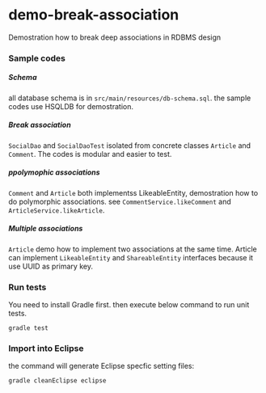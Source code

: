 demo-break-association
======================

Demostration how to break deep associations in RDBMS design

### Sample codes

##### Schema

all database schema is in `src/main/resources/db-schema.sql`. the sample codes use HSQLDB for
demostration. 

##### Break association

`SocialDao` and `SocialDaoTest` isolated from concrete classes `Article` and `Comment`.
The codes is modular and easier to test. 

##### ppolymophic associations

`Comment` and `Article` both implementss LikeableEntity, demostration how to do 
polymorphic associations. see `CommentService.likeComment` and `ArticleService.likeArticle`.

##### Multiple associations

`Article` demo how to implement two associations at the same time. Article can implement 
`LikeableEntity` and `ShareableEntity` interfaces because it use UUID as primary key.

### Run tests

You need to install Gradle first. then execute below command to run unit tests. 

```
gradle test
```

### Import into Eclipse

the command will generate Eclipse specfic setting files:

```
gradle cleanEclipse eclipse
```

